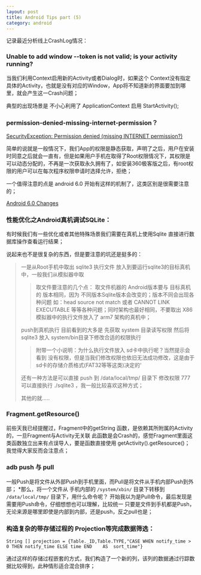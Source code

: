 ```yaml
---
layout: post
title: Android Tips part (5)
category: android
---
```


记录最近分析线上CrashLog情况：

### Unable to add window --token is not valid; is your activity running?

当我们利用Context启用新的Activity或者Dialog时，如果这个 Context没有指定具体的Activity，也就是没有对应的Window，App将不知道新的界面要加到哪里，就会产生这一Crash问题；

典型的出现场景是 不小心利用了 ApplicationContext 启用 StartActivity();

### permission-denied-missing-internet-permission？

[SecurityException: Permission denied (missing INTERNET permission?)](http://stackoverflow.com/questions/17360924/securityexception-permission-denied-missing-internet-permission)

简单的说就是一般情况下，我们App的权限是静态获取，声明了之后，用户在安装时同意之后就会一直有，但是如果用户手机在取得了Root权限情况下，其权限是可以动态分配的，不再是一次获取永久拥有了，如安装360极客版之后，有root权限的用户可以在每次程序权限申请时选择允许，拒绝；

一个值得注意的点是 android 6.0 开始有这样的机制了，这类区别是很需要注意的；


[Android 6.0 Changes](https://developer.android.com/about/versions/marshmallow/android-6.0-changes.html)

### 性能优化之Android真机调试SQLite：

有时候我们有一些优化或者其他特殊场景我们需要在真机上使用Sqlite 直接进行数据库操作查看运行结果；

说起来也不是很复杂的东西，但是要注意的坑还是挺多的：


> 一是从Root手机中取出 sqlite3 执行文件 放入到要运行sqlite3的目标真机中，一般我们从模拟器中取
> 
>  >  
>  >  取文件要注意的几个点： 取文件机器的 Android版本要与 目标真机的 版本相同，因为 不同版本Sqlite版本会改变的；版本不同会出现各种问题 如：head source not match 或者 CANNOT LINK EXECUTABLE 等等各种问题；同时架构也最好相同，不要取出 X86 模拟器中的执行文件放入了 arm7 架构的真机中；
>  >  
>  
>  push到真机执行 目前看到的大多是 先获取 system 目录读写权限 然后将 sqlite3 放入 system/bin目录下修改合适的权限执行
>  
>  > 
>  > 附带一个小说明：为什么执行文件放入 sd卡中执行呢？当然提示会看到 没有权限，但是当我们修改权限也依旧无法成功修改，这是由于sd卡的存储介质格式(FAT32等等这类)决定的‘
>  > 
>  
>  还有一种方法是可以直接 push 到 /data/local/tmp/  目录下 修改权限 777 可以直接执行 ./sqlite3  ，我一般比较喜欢这种方式；
>  
>  其他的就.....
>  
>  


### Fragment.getResource()

前些天我已经提醒过，Fragment中的getString 函数，是依赖其所附属的Activity的，一旦Fragment与Activity无关联 此函数是会Crash的，感觉Fragment里面这类函数独立出来有点误导人，要是函数直接使用 getActivity().getResource()；我觉得大家反而会注意点；


### adb push 与 pull

一般Push是将文件从外部Push到手机里面，而Pull是将文件从手机内部Push到外部；
*那么，将一个文件从 手机内部的 `/system/xbin/` 目录下转移到 `/data/local/tmp/` 目录下，用什么命令呢？
开始我以为是Pull命令，最后发现是需要用Push命令，仔细想想也可以理解，比较统一 只要是文件到手机都是Push，无论来源是哪里即使是内部到内部，还是push，反之pull也是；

### 构造复杂的带存储过程的  Projection等完成数据筛选：

`String [] projection = {Table._ID,Table.TYPE,"CASE WHEN notify_time > 0 THEN notify_time ELSE time END    AS  sort_time"}`

通过这样的存储过程嵌套的方式，我们构造了一个新的列，该列的数据通过行踪数据比较得到，此种情形适合混合排序；
